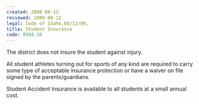 ```yaml
---
created: 2008-08-12
reviewed: 2008-08-12
legal: Code of Idaho,08/12/08,
title: Student Insurance
code: 0504.10
---
```



The district does not insure the student against injury.

All student athletes turning out for sports of any kind are required to carry some type of acceptable insurance protection or have a waiver on file signed by the parents/guardians.

Student Accident Insurance is available to all students at a small annual cost.

